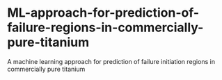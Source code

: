 # ML-approach-for-prediction-of-failure-regions-in-commercially-pure-titanium
A machine learning approach for prediction of failure initiation regions in commercially pure titanium
